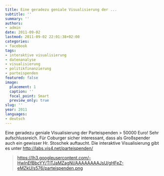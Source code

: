 ```yaml
---
title: Eine geradezu geniale Visualisierung der ...
subtitle: ''
summary: ''
authors:
- admin
date: 2011-09-02
lastmod: 2011-09-02 22:01:38+02:00
categories:
- facebook
tags:
- interaktive visualisierung
- datenanalyse
- visualisierung
- politikfinanzierung
- parteispenden
featured: false
image:
  placement: 1
  caption: ''
  focal_point: Smart
  preview_only: true
slug: ''
year: 2011
languages:
- deutsch
---
```


Eine geradezu geniale Visualisierung der Parteispenden > 50000 Euro! Sehr aufschlussreich. Für Coburger sicher interessant, dass als Großspender auch ein gewisser Hr. Stoschek auftaucht. Die interaktive Visualisierung gibt es unter http://labs.vis4.net/parteispenden/
> https://lh3.googleusercontent.com/-HwInEfBbcYY/TlTJaMZagNI/AAAAAAAAJsU/gHFeZ-eMZkU/s576/parteispenden.png